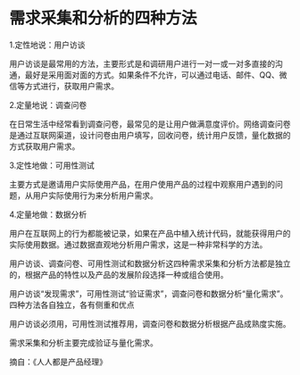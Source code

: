 # 需求采集和分析的四种方法

1.定性地说：用户访谈

用户访谈是最常用的方法，主要形式是和调研用户进行一对一或一对多直接的沟通，最好是采用面对面的方式。如果条件不允许，可以通过电话、邮件、QQ、微信等方式进行，获取用户需求。

2.定量地说：调查问卷

在日常生活中经常看到调查问卷，最常见的是让用户做满意度评价。网络调查问卷是通过互联网渠道，设计问卷由用户填写，回收问卷，统计用户反馈，量化数据的方式获取用户需求。

3.定性地做：可用性测试

主要方式是邀请用户实际使用产品，在用户使用产品的过程中观察用户遇到的问题，从用户实际使用行为来分析用户需求。

4.定量地做：数据分析

用户在互联网上的行为都能被记录，如果在产品中植入统计代码，就能获得用户的实际使用数据。通过数据直观地分析用户需求，这是一种非常科学的方法。

用户访谈、调查问卷、可用性测试和数据分析这四种需求采集和分析方法都是独立的，根据产品的特性以及产品的发展阶段选择一种或组合使用。

用户访谈“发现需求”，可用性测试“验证需求”，调查问卷和数据分析“量化需求”。四种方法各自独立，各有侧重和优点

用户访谈必须用，可用性测试推荐用，调查问卷和数据分析根据产品成熟度实施。

需求采集和分析主要完成验证与量化需求。



摘自：《人人都是产品经理》